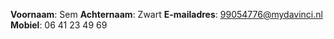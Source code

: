 **Voornaam**: Sem
**Achternaam**: Zwart
**E-mailadres**: 99054776@mydavinci.nl
**Mobiel**: 06 41 23 49 69